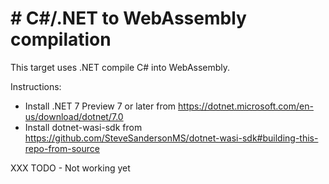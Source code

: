 # # C#/.NET to WebAssembly compilation

This target uses .NET compile C# into WebAssembly.

Instructions:

* Install .NET 7 Preview 7 or later from https://dotnet.microsoft.com/en-us/download/dotnet/7.0
* Install dotnet-wasi-sdk from https://github.com/SteveSandersonMS/dotnet-wasi-sdk#building-this-repo-from-source

XXX TODO - Not working yet
